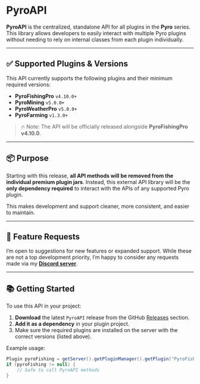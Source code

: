 # PyroAPI

**PyroAPI** is the centralized, standalone API for all plugins in the **Pyro** series. This library allows developers to easily interact with multiple Pyro plugins without needing to rely on internal classes from each plugin individually.

---

## ✅ Supported Plugins & Versions

This API currently supports the following plugins and their minimum required versions:

- **PyroFishingPro** `v4.10.0+`
- **PyroMining** `v5.0.0+`
- **PyroWeatherPro** `v5.0.0+`
- **PyroFarming** `v1.3.0+`

> 🔥 Note: The API will be officially released alongside **PyroFishingPro v4.10.0**.

---

## 📦 Purpose

Starting with this release, **all API methods will be removed from the individual premium plugin jars**. Instead, this external API library will be the **only dependency required** to interact with the APIs of any supported Pyro plugin.

This makes development and support cleaner, more consistent, and easier to maintain.

---

## 💬 Feature Requests

I’m open to suggestions for new features or expanded support. While these are not a top development priority, I’m happy to consider any requests made via my **[Discord server](https://discord.gg/zNtFN3m)**.

---

## 📚 Getting Started

To use this API in your project:

1. **Download** the latest `PyroAPI` release from the GitHub [Releases](../../releases) section.
2. **Add it as a dependency** in your plugin project.
3. Make sure the required plugins are installed on the server with the correct versions (listed above).

Example usage:

```java
Plugin pyroFishing = getServer().getPluginManager().getPlugin("PyroFishingPro");
if (pyroFishing != null) {
    // Safe to call PyroAPI methods
}
